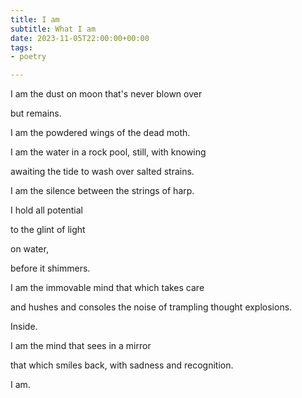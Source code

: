 ```yaml
---
title: I am 
subtitle: What I am
date: 2023-11-05T22:00:00+00:00
tags:
- poetry

---
```

I am the dust on moon that's never blown over

but remains.

I am the powdered wings of the dead moth. 

I am the water in a rock pool, still, with knowing

awaiting the tide to wash over salted strains. 

I am the silence between the strings of harp.

I hold all potential

to the glint of light 

on water,

before it shimmers.

I am the immovable mind that which takes care

and hushes and consoles the noise of trampling thought explosions.

Inside.

I am the mind that sees in a mirror

that which smiles back, with sadness and recognition.

I am.